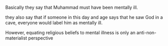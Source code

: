
Basically they say that Muhammad must have been mentally ill.

they also say that if someone in this day and age says that he saw God in a cave, everyone would label him as mentally ill.

However, equating religious beliefs to mental illness is only an anti-non-materialist perspective